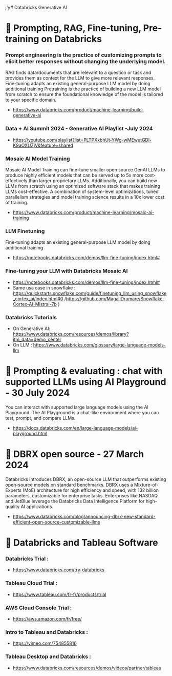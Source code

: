 j'y# Databricks Generative AI 

# 🚀 Prompting, RAG, Fine-tuning, Pre-training on Databricks 
### Prompt engineering is the practice of customizing prompts to elicit better responses without changing the underlying model. 
RAG finds data/documents that are relevant to a question or task and provides them as context for the LLM to give more relevant responses. 
Fine-tuning adapts an existing general-purpose LLM model by doing additional training 
Pretraining is the practice of building a new LLM model from scratch to ensure the foundational knowledge of the model is tailored to your specific domain.
- https://www.databricks.com/product/machine-learning/build-generative-ai

### Data + AI Summit 2024 - Generative AI Playlist -July 2024
- https://youtube.com/playlist?list=PLTPXxbhUt-YWg-wMEwutGDl-K9aOXUZjV&feature=shared


### Mosaic AI Model Training
Mosaic AI Model Training can fine-tune smaller open source GenAI LLMs to produce highly efficient models that can be served up to 5x more cost-effectively than larger proprietary LLMs. Additionally, you can build new LLMs from scratch using an optimized software stack that makes training LLMs cost-effective. A combination of system-level optimizations, tuned parallelism strategies and model training science results in a 10x lower cost of training.
- https://www.databricks.com/product/machine-learning/mosaic-ai-training

### LLM Finetuning 
Fine-tuning adapts an existing general-purpose LLM model by doing additional training 
- https://notebooks.databricks.com/demos/llm-fine-tuning/index.html#

### Fine-tuning your LLM with Databricks Mosaic AI 
- https://notebooks.databricks.com/demos/llm-fine-tuning/index.html#
- Same usa case in snowflake : https://quickstarts.snowflake.com/guide/finetuning_llm_using_snowflake_cortex_ai/index.html#0 /https://github.com/MagaliDrumare/Snowflake-Cortex-AI-Mistral-7b )

### Databricks Tutorials
- On Generative AI:  https://www.databricks.com/resources/demos/library?itm_data=demo_center
- On LLM : https://www.databricks.com/glossary/large-language-models-llm

# 🚀 Prompting & evaluating : chat with supported LLMs using AI Playground - 30 July 2024
You can interact with supported large language models using the AI Playground. The AI Playground is a chat-like environment where you can test, prompt, and compare LLMs.
- https://docs.databricks.com/en/large-language-models/ai-playground.html

# 🚀 DBRX open source - 27 March 2024
Databricks introduces DBRX, an open-source LLM that outperforms existing open-source models on standard benchmarks.
DBRX uses a Mixture-of-Experts (MoE) architecture for high efficiency and speed, with 132 billion parameters, customizable for enterprise tasks.
Enterprises like NASDAQ and JetBlue leverage the Databricks Data Intelligence Platform for high-quality AI applications.
- https://www.databricks.com/blog/announcing-dbrx-new-standard-efficient-open-source-customizable-llms

# 🚀  Databricks and Tableau Software
### Databricks Trial : 
- https://www.databricks.com/try-databricks
### Tableau Cloud Trial : 
- https://www.tableau.com/fr-fr/products/trial
### AWS Cloud Console Trial : 
- https://aws.amazon.com/fr/free/
### Intro to Tableau and Databricks : 
- https://vimeo.com/754855816
### Tableau Desktop and Databricks :
- https://www.databricks.com/resources/demos/videos/partner/tableau
  
  
